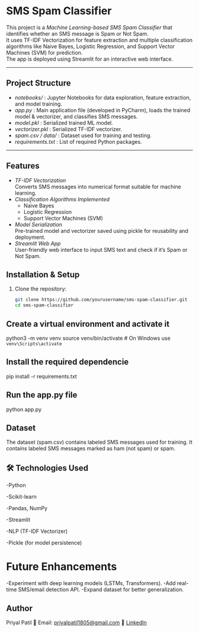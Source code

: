 # SMS Spam Classifier

This project is a *Machine Learning-based SMS Spam Classifier* that identifies whether an SMS message is Spam or Not Spam.  
It uses TF-IDF Vectorization for feature extraction and multiple classification algorithms like Naive Bayes, Logistic Regression, and Support Vector Machines (SVM) for prediction.  
The app is deployed using Streamlit for an interactive web interface.

---

## Project Structure

- *notebooks/* : Jupyter Notebooks for data exploration, feature extraction, and model training.  
- *app.py* :  Main application file (developed in PyCharm), loads the trained model & vectorizer, and classifies SMS messages.  
- *model.pkl* : Serialized trained ML model.  
- *vectorizer.pkl* : Serialized TF-IDF vectorizer.  
- *spam.csv / data/* : Dataset used for training and testing.  
- *requirements.txt* : List of required Python packages.  

---

## Features

- *TF-IDF Vectorization*  
  Converts SMS messages into numerical format suitable for machine learning.  
- *Classification Algorithms Implemented*  
  - Naive Bayes  
  - Logistic Regression  
  - Support Vector Machines (SVM)  
- *Model Serialization*  
  Pre-trained model and vectorizer saved using pickle for reusability and deployment.  
- *Streamlit Web App*  
  User-friendly web interface to input SMS text and check if it’s Spam or Not Spam.  

## Installation & Setup
1. Clone the repository:
   ```bash
   git clone https://github.com/yourusername/sms-spam-classifier.git
   cd sms-spam-classifier

##  Create a virtual environment and activate it
python3 -m venv venv
source venv/bin/activate  # On Windows use `venv\Scripts\activate`

## Install the required dependencie
pip install -r requirements.txt

## Run the app.py file
python app.py


## Dataset
The dataset (spam.csv) contains labeled SMS messages used for training.
It contains labeled SMS messages marked as ham (not spam) or spam.

## 🛠 Technologies Used
-Python

-Scikit-learn

-Pandas, NumPy

-Streamlit

-NLP (TF-IDF Vectorizer)

-Pickle (for model persistence)

# Future Enhancements
-Experiment with deep learning models (LSTMs, Transformers).
-Add real-time SMS/email detection API.
-Expand dataset for better generalization.


## Author 
Priyal Patil
📧 Email: priyalpatil1805@gmail.com
🔗 [LinkedIn](https://www.linkedin.com/in/priyalpatil03/)  
